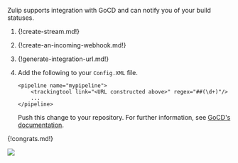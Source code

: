 Zulip supports integration with GoCD and can notify you of
your build statuses.

1. {!create-stream.md!}

1. {!create-an-incoming-webhook.md!}

1. {!generate-integration-url.md!}

1. Add the following to your `Config.XML` file.

    ```
    <pipeline name="mypipeline">
        <trackingtool link="<URL constructed above>" regex="##(\d+)"/>
        ...
    </pipeline>
    ```

    Push this change to your repository. For further information,
    see [GoCD's documentation](https://docs.gocd.org/current/integration/).

{!congrats.md!}


![](/static/images/integrations/gocd/001.png)
